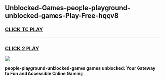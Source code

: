 
## Unblocked-Games-people-playground-unblocked-games-Play-Free-hqqv8
<h3>
<a href="https://premium76.site?title=people-playground-unblocked-games&ref=09A">CLICK TO PLAY</a></h3>
<hr>

<h3>
<a href="https://premium76.site?title=people-playground-unblocked-games&ref=09A">CLICK 2 PLAY</a>
  
</h3>

<a href="https://premium76.site?title=people-playground-unblocked-games&ref=09A"><img src="https://clearcache.store/games.png"></a>


**people-playground-unblocked-games games unblocked: Your Gateway to Fun and Accessible Online Gaming**
